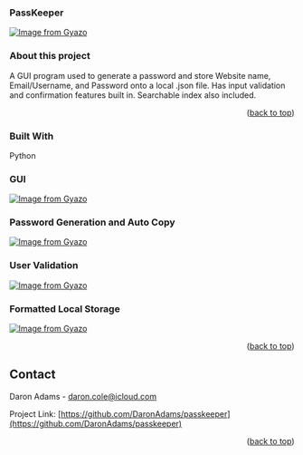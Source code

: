 <div id="top"></div>

### PassKeeper
[![Image from Gyazo](https://i.gyazo.com/24bb394c361be5c328310fff18453dfa.gif)](https://gyazo.com/24bb394c361be5c328310fff18453dfa)

<!-- ABOUT THE PROJECT -->
### About this project
A GUI program used to generate a password and store Website name, Email/Username, and Password onto a local .json file. Has input validation and confirmation features built in. Searchable index also included.


<!--- Demo -->


<p align="right">(<a href="#top">back to top</a>)</p>



### Built With
Python

### GUI
[![Image from Gyazo](https://i.gyazo.com/69ba1c355bce1408334e10380e195e4f.png)](https://gyazo.com/69ba1c355bce1408334e10380e195e4f)

### Password Generation and Auto Copy
[![Image from Gyazo](https://i.gyazo.com/4d7337cb46a71ddebcbceddefe551dd3.png)](https://gyazo.com/4d7337cb46a71ddebcbceddefe551dd3)

### User Validation
[![Image from Gyazo](https://i.gyazo.com/e56ffe7d75c3cac2fcb77e80c61c4278.png)](https://gyazo.com/e56ffe7d75c3cac2fcb77e80c61c4278)

### Formatted Local Storage
[![Image from Gyazo](https://i.gyazo.com/f828d297bbc32b8f600e39acae3d97d2.png)](https://gyazo.com/f828d297bbc32b8f600e39acae3d97d2)

<p align="right">(<a href="#top">back to top</a>)</p>






<!-- CONTACT -->
## Contact

Daron Adams - daron.cole@icloud.com

Project Link: [https://github.com/DaronAdams/passkeeper](https://github.com/DaronAdams/passkeeper)

<p align="right">(<a href="#top">back to top</a>)</p>

